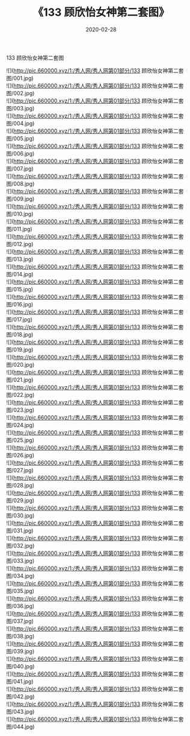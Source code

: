 ﻿---
layout: post
title:  《133 顾欣怡女神第二套图》
date:   2020-02-28
img: http://pic.660000.xyz/1:/秀人网/秀人网第01部分/133 顾欣怡女神第二套图/000.jpg
categories: [美女, 清纯, 唯美]
---

133 顾欣怡女神第二套图

  ![](http://pic.660000.xyz/1:/秀人网/秀人网第01部分/133 顾欣怡女神第二套图/001.jpg) <br> ![](http://pic.660000.xyz/1:/秀人网/秀人网第01部分/133 顾欣怡女神第二套图/002.jpg) <br> ![](http://pic.660000.xyz/1:/秀人网/秀人网第01部分/133 顾欣怡女神第二套图/003.jpg) <br> ![](http://pic.660000.xyz/1:/秀人网/秀人网第01部分/133 顾欣怡女神第二套图/004.jpg) <br> ![](http://pic.660000.xyz/1:/秀人网/秀人网第01部分/133 顾欣怡女神第二套图/005.jpg) <br> ![](http://pic.660000.xyz/1:/秀人网/秀人网第01部分/133 顾欣怡女神第二套图/006.jpg) <br> ![](http://pic.660000.xyz/1:/秀人网/秀人网第01部分/133 顾欣怡女神第二套图/007.jpg) <br> ![](http://pic.660000.xyz/1:/秀人网/秀人网第01部分/133 顾欣怡女神第二套图/008.jpg) <br> ![](http://pic.660000.xyz/1:/秀人网/秀人网第01部分/133 顾欣怡女神第二套图/009.jpg) <br> ![](http://pic.660000.xyz/1:/秀人网/秀人网第01部分/133 顾欣怡女神第二套图/010.jpg) <br> ![](http://pic.660000.xyz/1:/秀人网/秀人网第01部分/133 顾欣怡女神第二套图/011.jpg) <br> ![](http://pic.660000.xyz/1:/秀人网/秀人网第01部分/133 顾欣怡女神第二套图/012.jpg) <br> ![](http://pic.660000.xyz/1:/秀人网/秀人网第01部分/133 顾欣怡女神第二套图/013.jpg) <br> ![](http://pic.660000.xyz/1:/秀人网/秀人网第01部分/133 顾欣怡女神第二套图/014.jpg) <br> ![](http://pic.660000.xyz/1:/秀人网/秀人网第01部分/133 顾欣怡女神第二套图/015.jpg) <br> ![](http://pic.660000.xyz/1:/秀人网/秀人网第01部分/133 顾欣怡女神第二套图/016.jpg) <br> ![](http://pic.660000.xyz/1:/秀人网/秀人网第01部分/133 顾欣怡女神第二套图/017.jpg) <br> ![](http://pic.660000.xyz/1:/秀人网/秀人网第01部分/133 顾欣怡女神第二套图/018.jpg) <br> ![](http://pic.660000.xyz/1:/秀人网/秀人网第01部分/133 顾欣怡女神第二套图/019.jpg) <br> ![](http://pic.660000.xyz/1:/秀人网/秀人网第01部分/133 顾欣怡女神第二套图/020.jpg) <br> ![](http://pic.660000.xyz/1:/秀人网/秀人网第01部分/133 顾欣怡女神第二套图/021.jpg) <br> ![](http://pic.660000.xyz/1:/秀人网/秀人网第01部分/133 顾欣怡女神第二套图/022.jpg) <br> ![](http://pic.660000.xyz/1:/秀人网/秀人网第01部分/133 顾欣怡女神第二套图/023.jpg) <br> ![](http://pic.660000.xyz/1:/秀人网/秀人网第01部分/133 顾欣怡女神第二套图/024.jpg) <br> ![](http://pic.660000.xyz/1:/秀人网/秀人网第01部分/133 顾欣怡女神第二套图/025.jpg) <br> ![](http://pic.660000.xyz/1:/秀人网/秀人网第01部分/133 顾欣怡女神第二套图/026.jpg) <br> ![](http://pic.660000.xyz/1:/秀人网/秀人网第01部分/133 顾欣怡女神第二套图/027.jpg) <br> ![](http://pic.660000.xyz/1:/秀人网/秀人网第01部分/133 顾欣怡女神第二套图/028.jpg) <br> ![](http://pic.660000.xyz/1:/秀人网/秀人网第01部分/133 顾欣怡女神第二套图/029.jpg) <br> ![](http://pic.660000.xyz/1:/秀人网/秀人网第01部分/133 顾欣怡女神第二套图/030.jpg) <br> ![](http://pic.660000.xyz/1:/秀人网/秀人网第01部分/133 顾欣怡女神第二套图/031.jpg) <br> ![](http://pic.660000.xyz/1:/秀人网/秀人网第01部分/133 顾欣怡女神第二套图/032.jpg) <br> ![](http://pic.660000.xyz/1:/秀人网/秀人网第01部分/133 顾欣怡女神第二套图/033.jpg) <br> ![](http://pic.660000.xyz/1:/秀人网/秀人网第01部分/133 顾欣怡女神第二套图/034.jpg) <br> ![](http://pic.660000.xyz/1:/秀人网/秀人网第01部分/133 顾欣怡女神第二套图/035.jpg) <br> ![](http://pic.660000.xyz/1:/秀人网/秀人网第01部分/133 顾欣怡女神第二套图/036.jpg) <br> ![](http://pic.660000.xyz/1:/秀人网/秀人网第01部分/133 顾欣怡女神第二套图/037.jpg) <br> ![](http://pic.660000.xyz/1:/秀人网/秀人网第01部分/133 顾欣怡女神第二套图/038.jpg) <br> ![](http://pic.660000.xyz/1:/秀人网/秀人网第01部分/133 顾欣怡女神第二套图/039.jpg) <br> ![](http://pic.660000.xyz/1:/秀人网/秀人网第01部分/133 顾欣怡女神第二套图/040.jpg) <br> ![](http://pic.660000.xyz/1:/秀人网/秀人网第01部分/133 顾欣怡女神第二套图/041.jpg) <br> ![](http://pic.660000.xyz/1:/秀人网/秀人网第01部分/133 顾欣怡女神第二套图/042.jpg) <br> ![](http://pic.660000.xyz/1:/秀人网/秀人网第01部分/133 顾欣怡女神第二套图/043.jpg) <br> ![](http://pic.660000.xyz/1:/秀人网/秀人网第01部分/133 顾欣怡女神第二套图/044.jpg) <br>